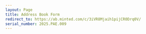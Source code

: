 ```yaml
---
layout: Page
title: Address Book Form
redirect_to: https://ab.minted.com/c/3iVR8Mjaih1pijCR0Drq0V/
serial_number: 2025.PAE.009
---
```

